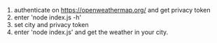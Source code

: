 1. authenticate on https://openweathermap.org/ and get privacy token
2. enter 'node index.js -h'
3. set city and privacy token
4. enter 'node index.js' and get the weather in your city.